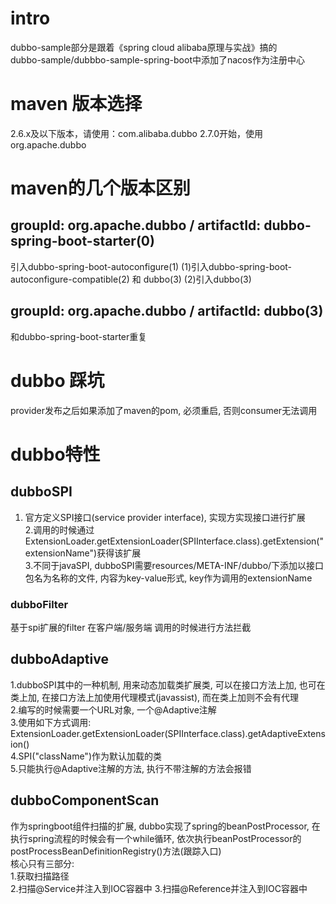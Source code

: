 # intro    
dubbo-sample部分是跟着《spring cloud alibaba原理与实战》搞的     
dubbo-sample/dubbbo-sample-spring-boot中添加了nacos作为注册中心

# maven 版本选择
2.6.x及以下版本，请使用：com.alibaba.dubbo
2.7.0开始，使用org.apache.dubbo

# maven的几个版本区别
## groupId: org.apache.dubbo / artifactId: dubbo-spring-boot-starter(0)
引入dubbo-spring-boot-autoconfigure(1)
(1)引入dubbo-spring-boot-autoconfigure-compatible(2) 和 dubbo(3)
(2)引入dubbo(3)

## groupId: org.apache.dubbo / artifactId: dubbo(3)
和dubbo-spring-boot-starter重复
# dubbo 踩坑
provider发布之后如果添加了maven的pom, 必须重启, 否则consumer无法调用

# dubbo特性    
  
## dubboSPI      
1. 官方定义SPI接口(service provider interface), 实现方实现接口进行扩展    
2.调用的时候通过ExtensionLoader.getExtensionLoader(SPIInterface.class).getExtension("extensionName")获得该扩展    
3.不同于javaSPI, dubboSPI需要resources/META-INF/dubbo/下添加以接口包名为名称的文件, 内容为key-value形式, key作为调用的extensionName    

### dubboFilter
基于spi扩展的filter  在客户端/服务端  调用的时候进行方法拦截
  
## dubboAdaptive  
1.dubboSPI其中的一种机制, 用来动态加载类扩展类, 可以在接口方法上加, 也可在类上加, 在接口方法上加使用代理模式(javassist), 而在类上加则不会有代理  
2.编写的时候需要一个URL对象, 一个@Adaptive注解  
3.使用如下方式调用: ExtensionLoader.getExtensionLoader(SPIInterface.class).getAdaptiveExtension()  
4.SPI("className")作为默认加载的类  
5.只能执行@Adaptive注解的方法, 执行不带注解的方法会报错  
  
## dubboComponentScan    
作为springboot组件扫描的扩展, dubbo实现了spring的beanPostProcessor, 在执行spring流程的时候会有一个while循环, 依次执行beanPostProcessor的postProcessBeanDefinitionRegistry()方法(跟踪入口)  
核心只有三部分:  
1.获取扫描路径    
2.扫描@Service并注入到IOC容器中 
3.扫描@Reference并注入到IOC容器中   